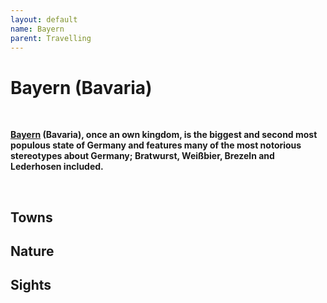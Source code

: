 ```yaml
---
layout: default
name: Bayern
parent: Travelling
---
```


# Bayern (Bavaria)
&nbsp;

**[Bayern](http://en.wikipedia.org/wiki/Bavaria) (Bavaria), once an own kingdom, is the biggest and second most populous state of Germany and features many of the most notorious stereotypes about Germany; Bratwurst, Weißbier, Brezeln and Lederhosen included.**

&nbsp;

## Towns

## Nature

## Sights
